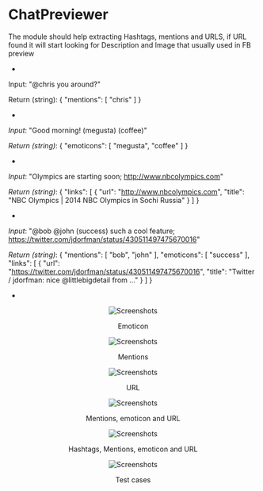 # ChatPreviewer
The module should help extracting Hashtags, mentions and URLS, if URL found it will start looking for Description and Image that usually used in FB preview

-
Input: "@chris you around?"

Return (string):
{
  "mentions": [
    "chris"
  ]
}
 
-
*Input*: "Good morning! (megusta) (coffee)"

*Return (string)*:
{
  "emoticons": [
    "megusta",
    "coffee"
  ]
}

-
*Input*: "Olympics are starting soon; http://www.nbcolympics.com"

*Return (string)*:
{
  "links": [
    {
      "url": "http://www.nbcolympics.com",
      "title": "NBC Olympics | 2014 NBC Olympics in Sochi Russia"
    }
  ]
}
 
-
*Input*: "@bob @john (success) such a cool feature; https://twitter.com/jdorfman/status/430511497475670016"

*Return (string)*:
{
  "mentions": [
    "bob",
    "john"
  ],
  "emoticons": [
    "success"
  ],
  "links": [
    {
      "url": "https://twitter.com/jdorfman/status/430511497475670016",
      "title": "Twitter / jdorfman: nice @littlebigdetail from ..."
    }
  ]
}

-


<p align="center">
    <img src="images/emoticon.PNG" alt="Screenshots"/>
	<p align="center">Emoticon</p>
</p>
<p align="center">
    <img src="images/mention.PNG" alt="Screenshots"/>
	<p align="center">Mentions</p>
</p>

<p align="center">
    <img src="images/url.PNG" alt="Screenshots"/>
	<p align="center">URL</p>
</p>

<p align="center">
    <img src="images/mention-emoticon-url.PNG" alt="Screenshots"/>
	<p align="center">Mentions, emoticon and URL</p>
</p>

<p align="center">
    <img src="images/all.PNG" alt="Screenshots"/>
	<p align="center">Hashtags, Mentions, emoticon and URL </p>
</p>

<p align="center">
    <img src="images/test-cases.PNG" alt="Screenshots"/>
	<p align="center">Test cases </p>
</p>